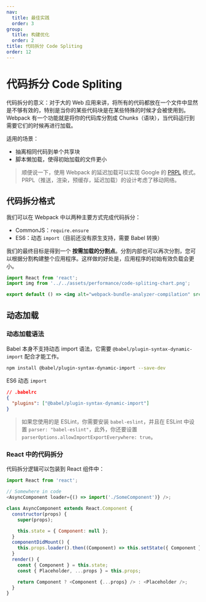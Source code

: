 ```yaml
---
nav:
  title: 最佳实践
  order: 3
group:
  title: 构建优化
  order: 2
title: 代码拆分 Code Spliting
order: 12
---
```


# 代码拆分 Code Spliting

代码拆分的意义：对于大的 Web 应用来讲，将所有的代码都放在一个文件中显然是不够有效的，特别是当你的某些代码块是在某些特殊的时候才会被使用到。Webpack 有一个功能就是将你的代码库分割成 Chunks（语块），当代码运行到需要它们的时候再进行加载。

适用的场景：

- 抽离相同代码到单个共享块
- 脚本懒加载，使得初始加载的文件更小

> 顺便说一下，使用 Webpack 的延迟加载可以实现 Google 的 [PRPL](https://developers.google.com/web/fundamentals/performance/prpl-pattern/) 模式。PRPL（推送，渲染，预缓存，延迟加载）的设计考虑了移动网络。

## 代码拆分格式

我们可以在 Webpack 中以两种主要方式完成代码拆分：

- CommonJS：`require.ensure`
- ES6：动态 `import`（目前还没有原生支持，需要 Babel 转换）

我们的最终目标是得到一个 **按需加载的分割点**。分割内部也可以再次分割，您可以根据分割构建整个应用程序。这样做的好处是，应用程序的初始有效负载会更小。

```jsx | inline
import React from 'react';
import img from '../../assets/performance/code-spliting-chart.png';

export default () => <img alt="webpack-bundle-analyzer-compilation" src={img} width={520} />;
```

## 动态加载

### 动态加载语法

Babel 本身不支持动态 import 语法，它需要 `@babel/plugin-syntax-dynamic-import` 配合才能工作。

```bash
npm install @babel/plugin-syntax-dynamic-import --save-dev
```

ES6 动态 `import`

```json
// .babelrc
{
  "plugins": ["@babel/plugin-syntax-dynamic-import"]
}
```

> 如果您使用的是 ESLint，你需要安装 `babel-eslint`，并且在 ESLint 中设置 `parser: "babel-eslint"`，此外，你还要设置 `parserOptions.allowImportExportEverywhere: true`。

### React 中的代码拆分

代码拆分逻辑可以包装到 React 组件中：

```js
import React from 'react';

// Somewhere in code
<AsyncComponent loader={() => import('./SomeComponent')} />;

class AsyncComponent extends React.Component {
  constructor(props) {
    super(props);

    this.state = { Component: null };
  }
  componentDidMount() {
    this.props.loader().then((Component) => this.setState({ Component }));
  }
  render() {
    const { Component } = this.state;
    const { Placeholder, ...props } = this.props;

    return Component ? <Component {...props} /> : <Placeholder />;
  }
}
```
